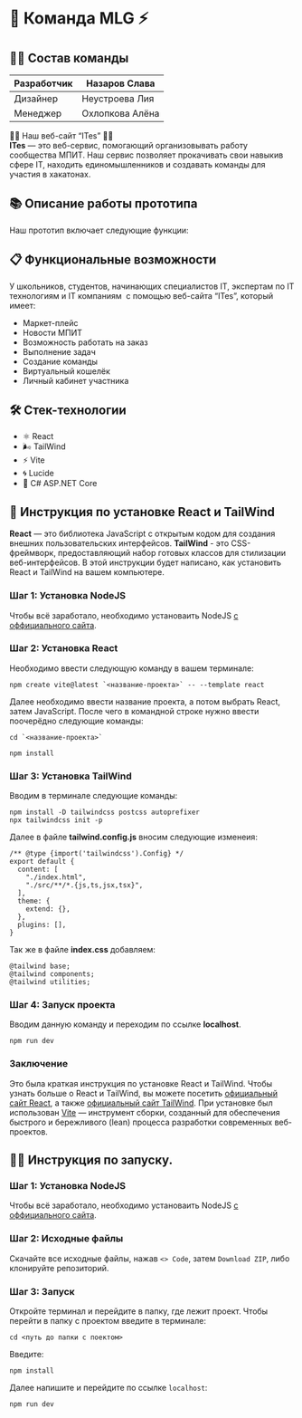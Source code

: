 # 🌌 Команда MLG ⚡
## 👷‍♂️ Состав команды

Разработчик  | Назаров Слава
------------- | -------------
Дизайнер  | Неустроева Лия
Менеджер  | Охлопкова Алёна

👨‍💻 Наш веб-сайт “ITes” 👨‍💻 <br>
<b>ITes</b> — это веб-сервис, помогающий организовывать работу сообщества МПИТ. Наш сервис позволяет прокачивать свои навыкив сфере IT,  находить единомышленников и создавать команды для участия в хакатонах. 

## 📚 Описание работы прототипа
Наш прототип включает следующие функции:

## 📋 Функциональные возможности
У школьников, студентов, начинающих специалистов IT, экспертам по IT технологиям и IT компаниям 
с помощью веб-сайта “ITes”, который имеет:
* Маркет-плейс
* Новости МПИТ
* Возможность работать на заказ
* Выполнение задач
* Создание команды
* Виртуальный кошелёк
* Личный кабинет участника

 ## 🛠 Стек-технологии

 * ⚛ React
 * 🌬 TailWind
 * ⚡ Vite
 * 🌀 Lucide
 * 💾 C# ASP.NET Core

## 📰 Инструкция по установке React и TailWind
<b>React</b> — это библиотека JavaScript с открытым кодом для создания внешних пользовательских интерфейсов.
<b>TailWind</b> - это CSS-фреймворк, предоставляющий набор готовых классов для стилизации веб-интерфейсов.
В этой инструкции будет написано, как установить React и TailWind на вашем компьютере.
### Шаг 1: Установка NodeJS
Чтобы всё заработало, необходимо установаить NodeJS [с оффициального сайта](https://nodejs.org/en).
### Шаг 2: Установка React
Необходимо ввести следующую команду в вашем терминале:
```
npm create vite@latest `<название-проекта>` -- --template react
```
Далее необходимо ввести название проекта, а потом выбрать React, затем JavaScript. После чего в командной строке нужно ввести поочерёдно следующие команды:
```
cd `<название-проекта>`
```
```
npm install
```
### Шаг 3: Установка TailWind
Вводим в терминале следующие команды:
```
npm install -D tailwindcss postcss autoprefixer
npx tailwindcss init -p
```
Далее в файле <b>tailwind.config.js</b> вносим следующие изменеия:
```
/** @type {import('tailwindcss').Config} */
export default {
  content: [
    "./index.html",
    "./src/**/*.{js,ts,jsx,tsx}",
  ],
  theme: {
    extend: {},
  },
  plugins: [],
}
```
Так же в файле <b>index.css</b> добавляем:
```
@tailwind base;
@tailwind components;
@tailwind utilities;
```
### Шаг 4: Запуск проекта
Вводим данную команду и переходим по ссылке <b>localhost</b>.
```
npm run dev
```
### Заключение
Это была краткая инструкция по установке React и TailWind. Чтобы узнать больше о React и TailWind, вы можете посетить [официальный сайт React](https://react.dev/), а также [официальный сайт TailWind](https://tailwindcss.com/). При установке был использован [Vite](https://vitejs.dev/) — инструмент сборки, созданный для обеспечения быстрого и бережливого (lean) процесса разработки современных веб-проектов.
## 🐱‍💻 Инструкция по запуску.
### Шаг 1: Установка NodeJS
Чтобы всё заработало, необходимо установаить NodeJS [с оффициального сайта](https://nodejs.org/en).
### Шаг 2: Исходные файлы
Скачайте все исходные файлы, нажав `<> Code`, затем `Download ZIP`, либо клонируйте репозиторий.
### Шаг 3: Запуск
Откройте терминал и перейдите в папку, где лежит проект. Чтобы перейти в папку с проектом введите в терминале:
```
cd <путь до папки с поектом>
```
Введите:
```
npm install
```
Далее напишите и перейдите по ссылке `localhost`:
```
npm run dev
```